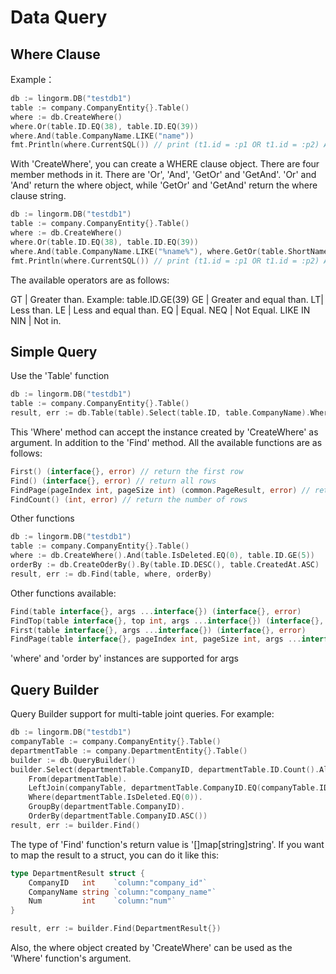 # Data Query

## Where Clause

Example：

``` go
db := lingorm.DB("testdb1")
table := company.CompanyEntity{}.Table()
where := db.CreateWhere()
where.Or(table.ID.EQ(38), table.ID.EQ(39))
where.And(table.CompanyName.LIKE("name"))
fmt.Println(where.CurrentSQL()) // print (t1.id = :p1 OR t1.id = :p2) AND t1.company_name like :p3
```

With 'CreateWhere', you can create a WHERE clause object. There are four member methods in it. There are 'Or', 'And', 'GetOr' and 'GetAnd'. 'Or' and 'And' return the where object, while 'GetOr' and 'GetAnd' return the where clause string.

``` go
db := lingorm.DB("testdb1")
table := company.CompanyEntity{}.Table()
where := db.CreateWhere()
where.Or(table.ID.EQ(38), table.ID.EQ(39))
where.And(table.CompanyName.LIKE("%name%"), where.GetOr(table.ShortName.EQ("name"), table.ShortName.LIKE("a%")))
fmt.Println(where.CurrentSQL()) // print (t1.id = :p1 OR t1.id = :p2) AND t1.company_name like :p5 AND (t1.short_name = :p3 OR t1.short_name like :p4)
```

The available operators are as follows:

GT | Greater than. Example: table.ID.GE(39)
GE | Greater and equal than.
LT| Less than.
LE | Less and equal than.
EQ | Equal.
NEQ | Not Equal.
LIKE
IN
NIN | Not in.

## Simple Query

Use the 'Table' function

``` go
db := lingorm.DB("testdb1")
table := company.CompanyEntity{}.Table()
result, err := db.Table(table).Select(table.ID, table.CompanyName).Where(table.IsDeleted.EQ(0), table.ID.GE(5)).OrderBy(table.ID.DESC()).Find()
```

This 'Where' method can accept the instance created by 'CreateWhere' as argument.
In addition to the 'Find' method. All the available functions are as follows:

```go
First() (interface{}, error) // return the first row
Find() (interface{}, error) // return all rows
FindPage(pageIndex int, pageSize int) (common.PageResult, error) // return page result
FindCount() (int, error) // return the number of rows
```

Other functions

``` go
db := lingorm.DB("testdb1")
table := company.CompanyEntity{}.Table()
where := db.CreateWhere().And(table.IsDeleted.EQ(0), table.ID.GE(5))
orderBy := db.CreateOderBy().By(table.ID.DESC(), table.CreatedAt.ASC)
result, err := db.Find(table, where, orderBy)
```

Other functions available:

```go
Find(table interface{}, args ...interface{}) (interface{}, error)
FindTop(table interface{}, top int, args ...interface{}) (interface{}, error)
First(table interface{}, args ...interface{}) (interface{}, error)
FindPage(table interface{}, pageIndex int, pageSize int, args ...interface{}) (common.PageResult, error)
```

'where' and 'order by' instances are supported for args

## Query Builder

Query Builder support for multi-table joint queries. For example:

``` go
db := lingorm.DB("testdb1")
companyTable := company.CompanyEntity{}.Table()
departmentTable := company.DepartmentEntity{}.Table()
builder := db.QueryBuilder()
builder.Select(departmentTable.CompanyID, departmentTable.ID.Count().Alias("Num"), companyTable.CompanyName.Max().Alias("companyName")).
    From(departmentTable).
    LeftJoin(companyTable, departmentTable.CompanyID.EQ(companyTable.ID)).
    Where(departmentTable.IsDeleted.EQ(0)).
    GroupBy(departmentTable.CompanyID).
    OrderBy(departmentTable.CompanyID.ASC())
result, err := builder.Find()
```

The type of 'Find' function's return value is '[]map[string]string'. If you want to map the result to a struct, you can do it like this:

``` go
type DepartmentResult struct {
    CompanyID   int    `column:"company_id"`
    CompanyName string `column:"company_name"`
    Num         int    `column:"num"`
}

result, err := builder.Find(DepartmentResult{})
```

Also, the where object created by 'CreateWhere' can be used as the 'Where' function's argument.
